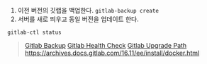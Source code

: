 1. 이전 버전의 깃랩을 백업한다.
`gitlab-backup create`
2. 서버를 새로 띄우고 동일 버전을 업데이트 한다.

`gitlab-ctl status`

> [](https://docs.gitlab.com/ee/administration/backup_restore/restore_gitlab.html)
> [Gitlab Backup](https://docs.gitlab.com/ee/install/docker/backup_restore.html)
> [Gitlab Health Check](https://docs.gitlab.com/ee/administration/monitoring/health_check.html)
> [Gitlab Upgrade Path](https://gitlab-com.gitlab.io/support/toolbox/upgrade-path/)
> https://archives.docs.gitlab.com/16.11/ee/install/docker.html